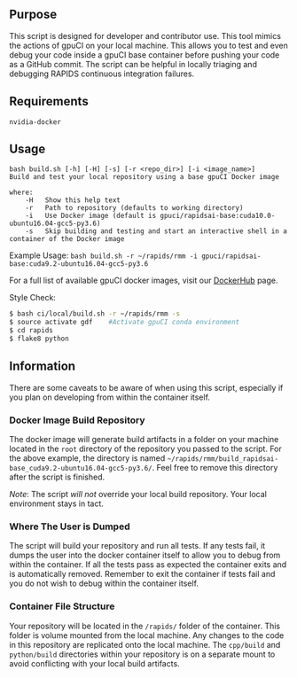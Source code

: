 ## Purpose

This script is designed for developer and contributor use. This tool mimics the actions of gpuCI on your local machine. This allows you to test and even debug your code inside a gpuCI base container before pushing your code as a GitHub commit.
The script can be helpful in locally triaging and debugging RAPIDS continuous integration failures.

## Requirements

```
nvidia-docker
```

## Usage

```
bash build.sh [-h] [-H] [-s] [-r <repo_dir>] [-i <image_name>]
Build and test your local repository using a base gpuCI Docker image

where:
    -H   Show this help text
    -r   Path to repository (defaults to working directory)
    -i   Use Docker image (default is gpuci/rapidsai-base:cuda10.0-ubuntu16.04-gcc5-py3.6)
    -s   Skip building and testing and start an interactive shell in a container of the Docker image
```

Example Usage:
`bash build.sh -r ~/rapids/rmm -i gpuci/rapidsai-base:cuda9.2-ubuntu16.04-gcc5-py3.6`

For a full list of available gpuCI docker images, visit our [DockerHub](https://hub.docker.com/r/gpuci/rapidsai-base/tags) page.

Style Check:
```bash
$ bash ci/local/build.sh -r ~/rapids/rmm -s
$ source activate gdf    #Activate gpuCI conda environment
$ cd rapids
$ flake8 python
```

## Information

There are some caveats to be aware of when using this script, especially if you plan on developing from within the container itself.


### Docker Image Build Repository

The docker image will generate build artifacts in a folder on your machine located in the `root` directory of the repository you passed to the script. For the above example, the directory is named `~/rapids/rmm/build_rapidsai-base_cuda9.2-ubuntu16.04-gcc5-py3.6/`. Feel free to remove this directory after the script is finished.

*Note*: The script *will not* override your local build repository. Your local environment stays in tact.


### Where The User is Dumped

The script will build your repository and run all tests. If any tests fail, it dumps the user into the docker container itself to allow you to debug from within the container. If all the tests pass as expected the container exits and is automatically removed. Remember to exit the container if tests fail and you do not wish to debug within the container itself.


### Container File Structure

Your repository will be located in the `/rapids/` folder of the container. This folder is volume mounted from the local machine. Any changes to the code in this repository are replicated onto the local machine. The `cpp/build` and `python/build` directories within your repository is on a separate mount to avoid conflicting with your local build artifacts.
